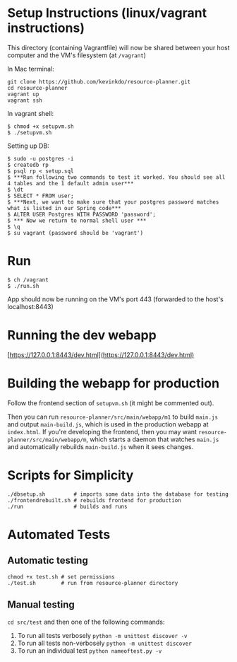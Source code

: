 # Setup Instructions (linux/vagrant instructions)
This directory (containing Vagrantfile) will now be shared between your host computer and the VM's filesystem (at `/vagrant`)

In Mac terminal:
```
git clone https://github.com/kevinkdo/resource-planner.git
cd resource-planner
vagrant up 
vagrant ssh
```

In vagrant shell: 
```
$ chmod +x setupvm.sh
$ ./setupvm.sh
```

Setting up DB:
```
$ sudo -u postgres -i
$ createdb rp
$ psql rp < setup.sql
$ ***Run following two commands to test it worked. You should see all 4 tables and the 1 default admin user***
$ \dt
$ SELECT * FROM user;
$ ***Next, we want to make sure that your postgres password matches what is listed in our Spring code***
$ ALTER USER Postgres WITH PASSWORD 'password';
$ *** Now we return to normal shell user ***
$ \q
$ su vagrant (password should be 'vagrant')
```

# Run
```
$ ch /vagrant
$ ./run.sh
```
App should now be running on the VM's port 443 (forwarded to the host's localhost:8443)

# Running the dev webapp
[https://127.0.0.1:8443/dev.html](https://127.0.0.1:8443/dev.html)

# Building the webapp for production
Follow the frontend section of `setupvm.sh` (it might be commented out).

Then you can run `resource-planner/src/main/webapp/m1` to build `main.js` and output `main-build.js`, which is used in the production webapp at `index.html`. If you're developing the frontend, then you may want `resource-planner/src/main/webapp/m`, which starts a daemon that watches `main.js` and automatically rebuilds `main-build.js` when it sees changes.

# Scripts for Simplicity

```
./dbsetup.sh         # imports some data into the database for testing
./frontendrebuilt.sh # rebuilds frontend for production
./run                # builds and runs
```

# Automated Tests

## Automatic testing

```
chmod +x test.sh # set permissions
./test.sh        # run from resource-planner directory
```

## Manual testing

`cd src/test` and then one of the following commands:

1. To run all tests verbosely `python -m unittest discover -v`
2. To run all tests non-verbosely `python -m unittest discover`
3. To run an individual test `python nameoftest.py -v`

